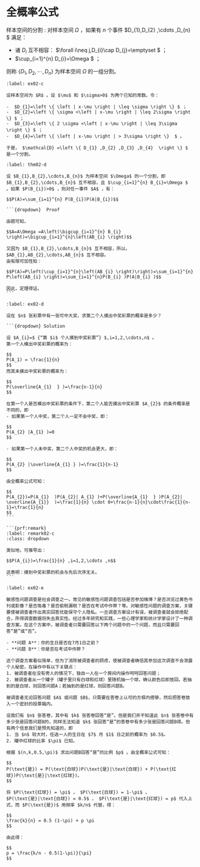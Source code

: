 # 全概率公式

样本空间的分割
: 对样本空间 $\Omega$ ，如果有 $n$ 个事件 $D_{1},D_{2} ,\cdots ,D_{n} $ 满足：

- 诸 $D_{i}$ 互不相容： $\forall i\neq j,D_{i}\cap  D_{j}=\emptyset $ ；
-  $\cup_{i=1}^{n} D_{i}=\Omega $ ；

则称 $\{D_{1},D_{2},\cdots,D_{n}\}$ 为样本空间 $\Omega$ 的一组分割。


```{prf:example}
:label: ex02-c

设样本空间为 $R$ 。设 $\mu$ 和 $\sigma>0$ 为两个已知的常数。令：

-  $D_{1}=\left \{ \left | x-\mu \right | \leq \sigma \right \} $ ；
-  $D_{2}=\left \{ \sigma <\left | x-\mu \right | \leq 2\sigma \right \} $ ；
-  $D_{3}=\left \{ 2 \sigma <\left | x-\mu \right | \leq 3\sigma \right \} $ ；
-  $D_{4}=\left \{ \left | x-\mu \right | > 3\sigma \right \}  $ 。

于是， $\mathcal{D} =\left \{ D_{1} ,D_{2} ,D_{3} ,D_{4}  \right \} $ 是一个分割。
```

````{prf:theorem} 全概率公式
:label: thm02-d

设 $B_{1},B_{2},\cdots,B_{n}$ 为样本空间 $\Omega$ 的一个分割，即 $B_{1},B_{2},\cdots,B_{n}$ 互不相容，且 $\cup_{i=1}^{n} B_{i}=\Omega $ 。如果 $P(B_{i})>0$ ，则对任一事件 $A$ ，有：

$$P(A)=\sum_{i=1}^{n} P(B_{i})P(A|B_{i})$$

```{dropdown}  Proof

由题可知，

$$A=A\Omega =A\left(\bigcup_{i=1}^{n} B_{i} \right)=\bigcup_{i=1}^{n}\left(AB_{i} \right)$$

又因为 $B_{1},B_{2},\cdots,B_{n}$ 互不相容，所以， $AB_{1},AB_{2},\cdots,AB_{n}$ 互不相容。
由有限可加性知：

$$P(A)=P\left(\cup_{i=1}^{n}\left(AB_{i} \right)\right)=\sum_{i=1}^{n} P\left(AB_{i} \right)=\sum_{i=1}^{n}P(B_{i} )P(A|B_{i} )$$

因此，定理得证。
```
````

````{prf:example} 摸彩模型
:label: ex02-d

设在 $n$ 张彩票中有一张可中大奖，求第二个人摸出中奖彩票的概率是多少？

```{dropdown} Solution

设 $A_{i}=$ {“第 $i$ 个人摸到中奖彩票”} $,i=1,2,\cdots,n$ 。
第一个人模出中奖彩票的概率为：

$$
P(A_1) = \frac{1}{n}
$$
而其未摸出中奖彩票的概率为：

$$
P(\overline{A_{1}  } )=\frac{n-1}{n}
$$

在第一个人是否模出中奖彩票的条件下，第二个人能否摸出中奖彩票 $A_{2}$ 的条件概率是不同的，即
- 如果第一个人中奖，第二个人一定不会中奖，即：

$$
P(A_{2} |A_{1} )=0
$$

- 如果第一个人未中奖，第二个人中奖的机会更大，即：

$$
P(A_{2} |\overline{A_{1} } )=\frac{1}{n-1}
$$

由全概率公式可知：

$$
P(A_{2})=P(A_{1}  )P(A_{2}| A_{1} )+P(\overline{A_{1}  } )P(A_{2}| \overline{A_{1}}  )=\frac{1}{n} \cdot 0+\frac{n-1}{n}\cdot\frac{1}{n-1}=\frac{1}{n} 
$$
```

```{prf:remark} 
:label: remark02-c
:class: dropdown

类似地，可推导出：

$$P(A_{i})=\frac{1}{n} ,i=1,2,\cdots ,n$$

这表明：摸到中奖彩票的机会与先后次序无关。
```
````

````{prf:example} 敏感性问题调查
:label: ex02-e

敏感性问题调查是社会调查之一。常见的敏感性问题调查包括是否参加赌博？是否浏览过黄色书刊或影像？是否吸毒？是否偷税漏税？是否在考试中作弊？等。对敏感性问题的调查方案，关键要使被调查者作出真实回答优能保守个人隐私。一旦调查方案设计有误，被调查者就会拒绝配合，所得调查数据将失去真实性。经过多年研究和实践，一些心理学家和统计学家设计了一种调查方案。在这个方案中，被调查者只需要回答以下两个问题中的一个问题，而且只需要回答“是”或“否”。

- **问题 A**：你的生日是否在7月1日之前？
- **问题 B**：你是否在考试中作弊？

这个调查方案看似简单，但为了消除被调查者的顾虑，使被调查者确信其参加这次调查不会泄露个人秘密，在操作中有以下关键点：
1. 被调查者在没有旁人的情况下，独自一人在一个房间内操作呵呵回答问题；
2. 被调查者从一个罐子（罐子里只有白球和红球）里随机抽一个球，确认颜色后即放回。若抽到的是白球，则回答问题A；若抽到的是红球，则回答问题B。

被调查者无论回答问题 $A$ 或问题 $B$，只需要在答卷上认可的方框内搭够，然后把答卷放入一个密封的投票箱内。

设我们有 $n$ 张答卷，其中有 $k$ 张答卷回答“是”。但是我们并不知道此 $n$ 张答卷中有多少张是回答问题B的，同样无法知道 $k$ 张回答“是”的答卷中有多少张是回答问题B得。但有两个信息我们是预先知道的，即
1. 当 $n$ 较大时，任选一人的生日在 $7$ 月 $1$ 日之前的概率为 $0.5$。
2. 罐中红球的比率 $\pi$ 已知。

根据 $(n,k,0.5,\pi)$ 求出问题B回答“是”的比例 $p$ 。由全概率公式可知：

$$
P(\text{是}) = P(\text{白球})P(\text{是}|\text{白球}) + P(\text{红球})P(\text{是}|\text{红球})。
$$

将 $P(\text{红球}) = \pi$ ， $P(\text{白球}) = 1-\pi$ ， $P(\text{是}|\text{白球}) = 0.5$ ， $P(\text{是}|\text{红球}) = p$ 代入上式，而 $P(\text{是})$ 用频率 $k/n$ 代替，得：

$$
\frac{k}{n} = 0.5 (1-\pi) + p \pi
$$

由此得：

$$
p = \frac{k/n - 0.5(1-\pi)}{\pi}
$$
````



